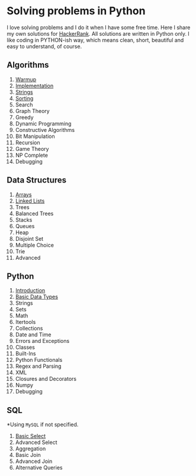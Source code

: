 # Solving problems in Python
I love solving problems and I do it when I have some free time. Here I share my own solutions for [HackerRank](https://www.hackerrank.com). All solutions are written in Python only. I like coding in PYTHON-ish way, which means clean, short, beautiful and easy to understand, of course.


## Algorithms

1. [Warmup](https://github.com/rosiejh/problemsolving/tree/master/Algorithms/1.%20Warmup)
2. [Implementation](https://github.com/rosiejh/problemsolving/tree/master/Algorithms/2.%20Implementation)
3. [Strings](https://github.com/rosiejh/problemsolving/tree/master/Algorithms/3.%20Strings)
4. [Sorting](https://github.com/rosiejh/problemsolving/tree/master/Algorithms/4.%20Sorting)
5. Search
6. Graph Theory
7. Greedy
8. Dynamic Programming
9. Constructive Algorithms
10. Bit Manipulation
11. Recursion
12. Game Theory
13. NP Complete
14. Debugging


## Data Structures

1. [Arrays](https://github.com/rosiejh/problemsolving/tree/master/DataStructures/1.Arrays)
2. [Linked Lists](https://github.com/rosiejh/problemsolving/tree/master/Data%20Structures/2.%20Linked%20Lists)
3. Trees
4. Balanced Trees
5. Stacks
6. Queues
7. Heap
8. Disjoint Set
9. Multiple Choice
10. Trie
11. Advanced


## Python
1. [Introduction](https://github.com/rosiejh/problemsolving/tree/master/Python/1.%20Introduction)
2. [Basic Data Types](https://github.com/rosiejh/problemsolving/tree/master/Python/2.%20Basic%20Data%20Types)
3. Strings
4. Sets
5. Math
6. Itertools
7. Collections
8. Date and Time
9. Errors and Exceptions
10. Classes
11. Built-Ins
12. Python Functionals
13. Regex and Parsing
14. XML
15. Closures and Decorators
16. Numpy
17. Debugging


## SQL
*Using `MySQL` if not specified.

1. [Basic Select](https://github.com/rosiejh/problemsolving/tree/master/SQL/1.%20Basic%20Select)
2. Advanced Select
3. Aggregation
4. Basic Join
5. Advanced Join
6. Alternative Queries
